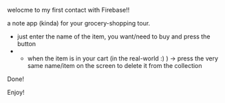 
welocme to my first contact with Firebase!!

a note app (kinda) for your grocery-shopping tour.

- just enter the name of the item, you want/need to buy and press the button
- - when the item is in your cart (in the real-world :) ) -> press the very same name/item on the screen to delete it from the collection

Done!



Enjoy!
